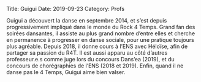 Title: Guigui 
Date: 2019-09-23
Category: Profs 

Guigui a découvert la danse en septembre 2014, et s’est depuis progressivement impliqué dans le monde du Rock 4 Temps. Grand fan des soirées dansantes, il assiste au plus grand nombre d’entre elles et cherche en permanence à progresser en danse sociale, pour une pratique toujours plus agréable. Depuis 2018, il donne cours à l’ENS avec Héloïse, afin de partager sa passion du R4T. Il est aussi apparu au côté d’autres professeur.e.s comme juge lors du concours Dans’ea (2019), et du concours de chorégraphies de l’ENS (2018 et 2019). Enfin, quand il ne danse pas le 4 Temps, Guigui aime bien valser. 
